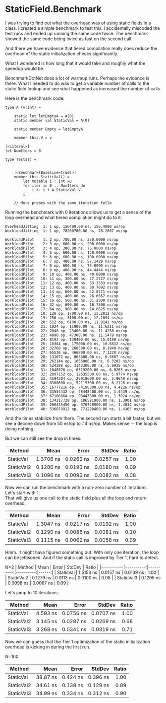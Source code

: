 ﻿# StaticField.Benchmark

I was trying to find out what the overhead was of using static fields in a class. 
I created a simple benchmark to test this. 
I accidentally miscoded the test runs and ended up running the same code twice.
The benchmark showed the same code being twice as fast on the second call.


And there we have evidence that tiered compilation really does reduce the overhead of the static initialization checks significantly.

What I wondered is how long that it would take and roughly what the speedup would be.

BenchmarkDotNet does a lot of warmup runs.  Perhaps the evidence is there.
What I needed to do was to get a variable number of calls to the static field lookup and see what happened as increased the number of calls.


Here is the benchmark code:

```F#
type A (v:int) = 

    static let letEmptyA = A(0)
    static member val StaticVal = A(0)

    static member Empty = letEmptyA

    member this.V = v

[<Literal>]
let NumIters = 0

type Tests() = 
    

    [<Benchmark(Baseline=true)>]
    member this.StaticVal() =  
        let mutable i : int =0
        for iter in 0 .. NumIters do
            i <- i + A.StaticVal.V
        i    
    
    // More probes with the same iteration follo

```

Running the benchmark with 0 iterations allows us to get a sense of the loop overhead and what tiered compilation might do to it.

```
OverheadJitting  1: 1 op, 156400.00 ns, 156.4000 us/op
WorkloadJitting  1: 1 op, 78260700.00 ns, 78.2607 ms/op

WorkloadPilot    1: 2 op, 700.00 ns, 350.0000 ns/op
WorkloadPilot    2: 3 op, 600.00 ns, 200.0000 ns/op
WorkloadPilot    3: 4 op, 300.00 ns, 75.0000 ns/op
WorkloadPilot    4: 5 op, 600.00 ns, 120.0000 ns/op
WorkloadPilot    5: 6 op, 600.00 ns, 100.0000 ns/op
WorkloadPilot    6: 7 op, 400.00 ns, 57.1429 ns/op
WorkloadPilot    7: 8 op, 600.00 ns, 75.0000 ns/op
WorkloadPilot    8: 9 op, 400.00 ns, 44.4444 ns/op
WorkloadPilot    9: 10 op, 400.00 ns, 40.0000 ns/op
WorkloadPilot   10: 11 op, 300.00 ns, 27.2727 ns/op
WorkloadPilot   11: 12 op, 400.00 ns, 33.3333 ns/op
WorkloadPilot   12: 13 op, 400.00 ns, 30.7692 ns/op
WorkloadPilot   13: 14 op, 600.00 ns, 42.8571 ns/op
WorkloadPilot   14: 15 op, 400.00 ns, 26.6667 ns/op
WorkloadPilot   15: 16 op, 500.00 ns, 31.2500 ns/op
WorkloadPilot   16: 32 op, 600.00 ns, 18.7500 ns/op
WorkloadPilot   17: 64 op, 900.00 ns, 14.0625 ns/op
WorkloadPilot   18: 128 op, 1700.00 ns, 13.2812 ns/op
WorkloadPilot   19: 256 op, 3100.00 ns, 12.1094 ns/op
WorkloadPilot   20: 512 op, 6100.00 ns, 11.9141 ns/op
WorkloadPilot   21: 1024 op, 11900.00 ns, 11.6211 ns/op
WorkloadPilot   22: 2048 op, 23400.00 ns, 11.4258 ns/op
WorkloadPilot   23: 4096 op, 47300.00 ns, 11.5479 ns/op
WorkloadPilot   24: 8192 op, 130400.00 ns, 15.9180 ns/op
WorkloadPilot   25: 16384 op, 175000.00 ns, 10.6812 ns/op
WorkloadPilot   26: 32768 op, 268500.00 ns, 8.1940 ns/op
WorkloadPilot   27: 65536 op, 466800.00 ns, 7.1228 ns/op
WorkloadPilot   28: 131072 op, 863600.00 ns, 6.5887 ns/op
WorkloadPilot   29: 262144 op, 1656800.00 ns, 6.3202 ns/op
WorkloadPilot   30: 524288 op, 3142300.00 ns, 5.9935 ns/op
WorkloadPilot   31: 1048576 op, 6319200.00 ns, 6.0265 ns/op
WorkloadPilot   32: 2097152 op, 12535500.00 ns, 5.9774 ns/op
WorkloadPilot   33: 4194304 op, 25018600.00 ns, 5.9649 ns/op
WorkloadPilot   34: 8388608 op, 52115300.00 ns, 6.2126 ns/op
WorkloadPilot   35: 16777216 op, 74198300.00 ns, 4.4226 ns/op
WorkloadPilot   36: 33554432 op, 48448400.00 ns, 1.4439 ns/op
WorkloadPilot   37: 67108864 op, 93443800.00 ns, 1.3924 ns/op
WorkloadPilot   38: 134217728 op, 186581900.00 ns, 1.3901 ns/op
WorkloadPilot   39: 268435456 op, 376728900.00 ns, 1.4034 ns/op
WorkloadPilot   40: 536870912 op, 771220400.00 ns, 1.4365 ns/op
```

And the times stabilize from there.
The second run starts a bit faster, but we see a decone down from 50 ns/op to .14 ns/op.
Makes sense -- the loop is doing nothing.

But we can still see the drop in times:

| Method     | Mean      | Error     | StdDev    | Ratio |
|----------- |----------:|----------:|----------:|------:|
| StaticVal  | 1.3706 ns | 0.0262 ns | 0.0257 ns |  1.00 |
| StaticVal2 | 0.1286 ns | 0.0193 ns | 0.0180 ns |  0.09 |
| StaticVal3 | 0.1096 ns | 0.0093 ns | 0.0082 ns |  0.08 |




Now we can run the benchmark with a non-zero number of iterations.  
Let's start with 1.  
That will give us one call to the static field plus all the loop and return overhead.


| Method     | Mean      | Error     | StdDev    | Ratio |
|----------- |----------:|----------:|----------:|------:|
| StaticVal  | 1.3047 ns | 0.0217 ns | 0.0192 ns |  1.00 |
| StaticVal2 | 0.1290 ns | 0.0086 ns | 0.0081 ns |  0.10 |
| StaticVal3 | 0.1115 ns | 0.0062 ns | 0.0058 ns |  0.09 |

Hmm.  It might have figured something out.  With only one iteration, the loop can be jettisoned.
And if the static call is improved by Tier 1, hard to detect.


N=2
| Method     | Mean      | Error     | StdDev    | Ratio |
|----------- |----------:|----------:|----------:|------:|
| StaticVal  | 1.5153 ns | 0.0157 ns | 0.0139 ns |  1.00 |
| StaticVal2 | 0.1279 ns | 0.0113 ns | 0.0100 ns |  0.08 |
| StaticVal3 | 0.1295 ns | 0.0098 ns | 0.0087 ns |  0.09 |


Let's jump to 10 iterations:

| Method     | Mean     | Error     | StdDev    | Ratio |
|----------- |---------:|----------:|----------:|------:|
| StaticVal  | 4.593 ns | 0.0756 ns | 0.0707 ns |  1.00 |
| StaticVal2 | 3.145 ns | 0.0287 ns | 0.0269 ns |  0.68 |
| StaticVal3 | 3.268 ns | 0.0341 ns | 0.0319 ns |  0.71 |

Now we can guess that the Tier 1 optimization of the static initialization overhead is kicking in during the first run.

N=100

| Method     | Mean     | Error    | StdDev   | Ratio |
|----------- |---------:|---------:|---------:|------:|
| StaticVal  | 38.87 ns | 0.424 ns | 0.396 ns |  1.00 |
| StaticVal2 | 34.61 ns | 0.138 ns | 0.129 ns |  0.89 |
| StaticVal3 | 34.99 ns | 0.334 ns | 0.312 ns |  0.90 |





